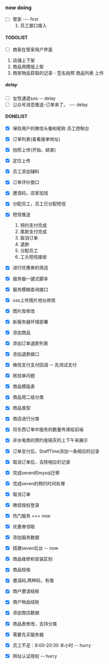 ### now doing
- [ ] 管家 --- first
    1. 员工接口接入

#### TODOLIST 

- [ ] 商家在管家用户界面
1. 店铺上下架
2. 商品用模版上架
3. 商家物品获取的记录 - 签名拍照 商品列表 上传


##### delay
- [ ] 女性通道sos   -- delay
- [ ] 公众号消息推送-订单来了。  --- delay

#### DONELIST
- [x] 保存用户的微信头像和昵称
  员工控制台
- [x] 订单列表(查看接单地址)
- [x] 拍照上传(开始、结束)
- [x] 定位上传
- [x] 员工添加辅料

- [x] 订单评价接口
- [x] 邀请码，店家加钱
- [x] 分配员工，员工已分配短信
- [x] 短信推送 
    1. 预约支付完成
    2. 尾款支付完成
    3. 取消订单
    4. 退款
    5. 分配员工
    1. 工头短信接收
- [x] 进行优惠券的筛选
- [x] 服务器一键式脚本
- [x] 服务模糊查询接口
- [x] oss上传图片地址修改
- [x] 图片库修改
- [x] 新服务器环境部署
- [x] 添加商品
- [x] 添加订单退款列表
- [x] 添加退款接口
- [x] 微信支付支付回调 -- 先测试支付
- [x] 核验单问题
- [x] 商品模版表
- [x] 商品用二级分类
- [x] 商品类型
- [x] 商店进行分类
- [x] 将东西订单中服务的数量传递给前端
- [x] 非水电类的预约是隔天的上下午来展示
- [x] 订单支付后，StaffTime添加一条相应的记录
- [x] 取消订单后，去除相应的记录
- [x] 完成seven的mysql迁移
- [x] 完成seven的预约时间处理
- [x] 取消订单
- [x] 微信授权登录
- [x] 热门服务  === now
- [x] 优惠券领取
- [x] 添加服务数据
- [x] 搭建seven后台 -- now
- [x] 商品维修和安装区别
- [x] 商品规格
- [x] 邀请码,两种码，有值
- [x] 商户邀请结账
- [x] 商户物品结账
- [x] 添加商店数据
- [x] 商品表修改，支持分类
- [x] 需要先买服务器
- [x] 员工不足：8:00-20:30  半小时 -- hurry
- [x] 网址认证授权 -- hurry


